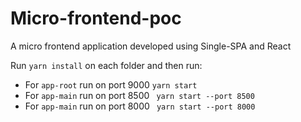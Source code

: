 # Micro-frontend-poc
A micro frontend application developed using Single-SPA and React

Run `yarn install` on each folder and then run:

* For `app-root` run on port 9000 `yarn start`
* For `app-main` run on port 8500 ` yarn start --port 8500`
* For `app-main` run on port 8000 ` yarn start --port 8000`
